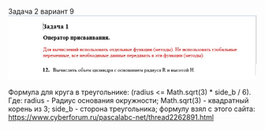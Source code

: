 Задача 2 вариант 9 
![image](https://github.com/pathetic01/task1_final/blob/master/%D0%A1%D0%BD%D0%B8%D0%BC%D0%BE%D0%BA1234.jpg)

Формула для круга в треугольнике: (radius <= Math.sqrt(3) * side_b / 6).
Где:
radius - Радиус основания окружности;
Math.sqrt(3) - квадратный корень из 3;
side_b - сторона треугольника;
формулу взял с этого сайта:
https://www.cyberforum.ru/pascalabc-net/thread2262891.html
